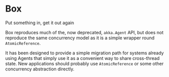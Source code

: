 Box
===

Put something in, get it out again

Box reproduces much of the, now deprecated, `akka.Agent` API, but does not 
reproduce the same concurrency model as it is a simple wrapper round 
`AtomicReference`. 

It has been designed to provide a simple migration path for systems already 
using Agents that simply use it as a convenient way to share cross-thread
state. New applications should probably use `AtomicReference` or some other
concurrency abstraction directly.